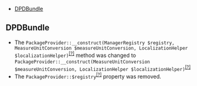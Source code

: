 - [DPDBundle](#dpdbundle)

DPDBundle
---------
* The `PackageProvider::__construct(ManagerRegistry $registry, MeasureUnitConversion $measureUnitConversion, LocalizationHelper $localizationHelper)`<sup>[[?]](https://github.com/oroinc/OroDpdBundle/tree/1.4.0/Provider/PackageProvider.php#L33 "Oro\Bundle\DPDBundle\Provider\PackageProvider")</sup> method was changed to `PackageProvider::__construct(MeasureUnitConversion $measureUnitConversion, LocalizationHelper $localizationHelper)`<sup>[[?]](https://github.com/oroinc/OroDpdBundle/tree/1.5.0/Provider/PackageProvider.php#L25 "Oro\Bundle\DPDBundle\Provider\PackageProvider")</sup>
* The `PackageProvider::$registry`<sup>[[?]](https://github.com/oroinc/OroDpdBundle/tree/1.4.0/Provider/PackageProvider.php#L20 "Oro\Bundle\DPDBundle\Provider\PackageProvider::$registry")</sup> property was removed.

